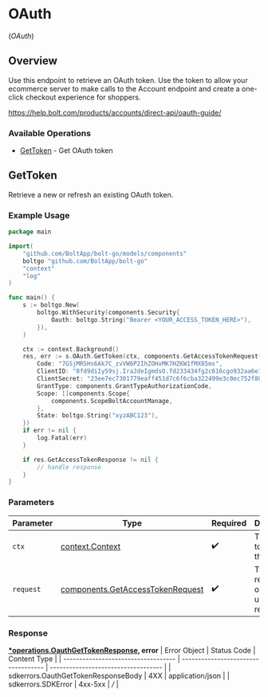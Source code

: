 # OAuth
(*OAuth*)

## Overview

Use this endpoint to retrieve an OAuth token. Use the token to allow your ecommerce server to make calls to the Account
endpoint and create a one-click checkout experience for shoppers.


<https://help.bolt.com/products/accounts/direct-api/oauth-guide/>
### Available Operations

* [GetToken](#gettoken) - Get OAuth token

## GetToken

Retrieve a new or refresh an existing OAuth token.

### Example Usage

```go
package main

import(
	"github.com/BoltApp/bolt-go/models/components"
	boltgo "github.com/BoltApp/bolt-go"
	"context"
	"log"
)

func main() {
    s := boltgo.New(
        boltgo.WithSecurity(components.Security{
            Oauth: boltgo.String("Bearer <YOUR_ACCESS_TOKEN_HERE>"),
        }),
    )

    ctx := context.Background()
    res, err := s.OAuth.GetToken(ctx, components.GetAccessTokenRequest{
        Code: "7GSjMRSHs6Ak7C_zvVW6P2IhZOHxMK7HZKW1fMX85ms",
        ClientID: "8fd9diIy59sj.IraJdeIgmdsO.fd233434fg2c616cgo932aa6e1e4fc627a9385045gr395222a127gi93c595rg4",
        ClientSecret: "23ee7ec7301779eaff451d7c6f6cba322499e3c0ec752f800c72a8f99217e3a8",
        GrantType: components.GrantTypeAuthorizationCode,
        Scope: []components.Scope{
            components.ScopeBoltAccountManage,
        },
        State: boltgo.String("xyzABC123"),
    })
    if err != nil {
        log.Fatal(err)
    }

    if res.GetAccessTokenResponse != nil {
        // handle response
    }
}
```

### Parameters

| Parameter                                                                            | Type                                                                                 | Required                                                                             | Description                                                                          |
| ------------------------------------------------------------------------------------ | ------------------------------------------------------------------------------------ | ------------------------------------------------------------------------------------ | ------------------------------------------------------------------------------------ |
| `ctx`                                                                                | [context.Context](https://pkg.go.dev/context#Context)                                | :heavy_check_mark:                                                                   | The context to use for the request.                                                  |
| `request`                                                                            | [components.GetAccessTokenRequest](../../models/components/getaccesstokenrequest.md) | :heavy_check_mark:                                                                   | The request object to use for the request.                                           |


### Response

**[*operations.OauthGetTokenResponse](../../models/operations/oauthgettokenresponse.md), error**
| Error Object                        | Status Code                         | Content Type                        |
| ----------------------------------- | ----------------------------------- | ----------------------------------- |
| sdkerrors.OauthGetTokenResponseBody | 4XX                                 | application/json                    |
| sdkerrors.SDKError                  | 4xx-5xx                             | */*                                 |

